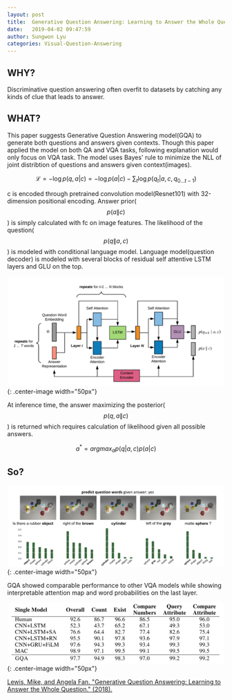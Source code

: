 ```yaml
---
layout: post
title:  Generative Question Answering: Learning to Answer the Whole Question
date:   2019-04-02 09:47:59
author: Sungwon Lyu
categories: Visual-Question-Answering
---
```


## WHY? 

Discriminative question answering often overfit to datasets by catching any kinds of clue that leads to answer.  

## WHAT?

This paper suggests Generative Question Answering model(GQA) to generate both questions and answers given contexts. Though this paper applied the model on both QA and VQA tasks, following explanation would only focus on VQA task. The model uses Bayes' rule to minimize the NLL of joint distribtion of questions and answers given context(images).  

$$
\mathcal{L} = -\log p(q,a|c) = -\log p(a|c) - \sum_t \log p(q_t|a, c, q_{0 ... t-1})
$$

c is encoded through pretrained convolution model(Resnet101) with 32-dimension positional encoding. Answer prior($$p(a\|c)$$) is simply calculated with fc on image features. The likelihood of the question($$p(q\|a, c)$$) is modeled with conditional language model. Language model(question decoder) is modeled with several blocks of residual self attentive LSTM layers and GLU on the top. 

![image](/assets/images/gqa1.png){: .center-image width="50px"}

At inference time, the answer maximizing the posterior($$p(q,a\|c)$$) is returned which requires calculation of likelihood given all possible answers.

$$
a^* = argmax_a p(q|a,c)p(a|c)
$$

## So?

![image](/assets/images/gqa2.png){: .center-image width="50px"}

GQA showed comparable performance to other VQA models while showing interpretable attention map and word probabilities on the last layer.

![image](/assets/images/gqa3.png){: .center-image width="50px"}

[Lewis, Mike, and Angela Fan. "Generative Question Answering: Learning to Answer the Whole Question." (2018).](https://openreview.net/forum?id=Bkx0RjA9tX)

